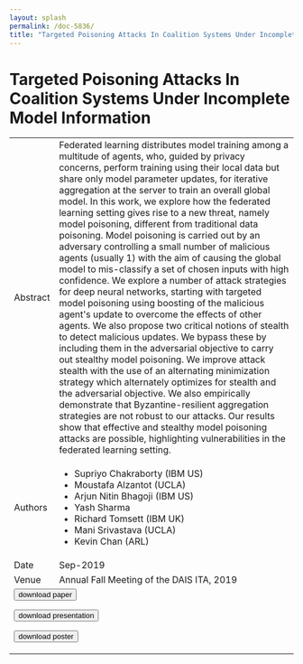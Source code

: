 ```yaml
---
layout: splash
permalink: /doc-5836/
title: "Targeted Poisoning Attacks In Coalition Systems Under Incomplete Model Information"
---
```


# Targeted Poisoning Attacks In Coalition Systems Under Incomplete Model Information

<table>
    <tbody>
    <tr>
        <td>Abstract</td>
        <td>Federated learning distributes model training among a multitude of agents, who, guided by privacy concerns, perform training using their local data but share only model parameter updates, for iterative aggregation at the server to train an overall global model. In this work, we explore how the federated learning setting gives rise to a new threat, namely model poisoning, different from traditional data poisoning. Model poisoning is carried out by an adversary controlling a small number of malicious agents (usually 1) with the aim of causing the global model to mis-classify a set of chosen inputs with high confidence. We explore a number of attack strategies for deep neural networks, starting with targeted model poisoning using boosting of the malicious agent's update to overcome the effects of other agents. We also propose two critical notions of stealth to detect malicious updates. We bypass these by including them in the adversarial objective to carry out stealthy model poisoning. We improve attack stealth with the use of an alternating minimization strategy which alternately optimizes for stealth and the adversarial objective. We also empirically demonstrate that Byzantine-resilient aggregation strategies are not robust to our attacks. Our results show that effective and stealthy model poisoning attacks are possible, highlighting vulnerabilities in the federated learning setting.</td>
    </tr>
    <tr>
        <td>Authors</td>
        <td>
            <ul>
                <li>Supriyo Chakraborty (IBM US)</li>
                <li>Moustafa Alzantot (UCLA)</li>
                <li>Arjun Nitin Bhagoji (IBM US)</li>
                <li>Yash Sharma</li>
                <li>Richard Tomsett (IBM UK)</li>
                <li>Mani Srivastava (UCLA)</li>
                <li>Kevin Chan (ARL)</li>
            </ul>
        </td>
    </tr>
    <tr>
        <td>Date</td>
        <td>Sep-2019</td>
    </tr>
    <tr>
        <td>Venue</td>
        <td>Annual Fall Meeting of the DAIS ITA, 2019</td>
    </tr>
        <tr>
            <td colspan="2">
                <form method="get" action="https://ibm.box.com/v/doc-5836-paper">
                    <button type="submit">download paper</button>
                </form>
                <form method="get" action="https://ibm.box.com/v/doc-5836-slides">
                    <button type="submit">download presentation</button>
                </form>
                <form method="get" action="https://ibm.box.com/v/doc-5836-poster">
                    <button type="submit">download poster</button>
                </form>
            </td>
        </tr>
    </tbody>
</table>
